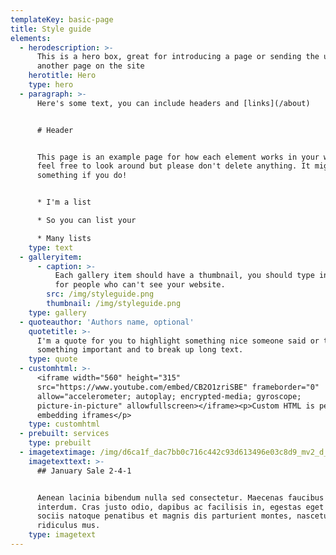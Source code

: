 ```yaml
---
templateKey: basic-page
title: Style guide
elements:
  - herodescription: >-
      This is a hero box, great for introducing a page or sending the user to
      another page on the site
    herotitle: Hero
    type: hero
  - paragraph: >-
      Here's some text, you can include headers and [links](/about)


      # Header


      This page is an example page for how each element works in your website,
      feel free to look around but please don't delete anything. It might break
      something if you do!


      * I'm a list

      * So you can list your

      * Many lists
    type: text
  - galleryitem:
      - caption: >-
          Each gallery item should have a thumbnail, you should type in a title,
          for people who can't see your website.
        src: /img/styleguide.png
        thumbnail: /img/styleguide.png
    type: gallery
  - quoteauthor: 'Authors name, optional'
    quotetitle: >-
      I'm a quote for you to highlight something nice someone said or to show
      something important and to break up long text.
    type: quote
  - customhtml: >-
      <iframe width="560" height="315"
      src="https://www.youtube.com/embed/CB2O1zriSBE" frameborder="0"
      allow="accelerometer; autoplay; encrypted-media; gyroscope;
      picture-in-picture" allowfullscreen></iframe><p>Custom HTML is perfect for
      embedding iframes</p>
    type: customhtml
  - prebuilt: services
    type: prebuilt
  - imagetextimage: /img/d6ca1f_dac7bb0c716c442c93d613496e03c8d9_mv2_d_3782_3456_s_4_2.webp
    imagetexttext: >-
      ## January Sale 2-4-1


      Aenean lacinia bibendum nulla sed consectetur. Maecenas faucibus mollis
      interdum. Cras justo odio, dapibus ac facilisis in, egestas eget quam. Cum
      sociis natoque penatibus et magnis dis parturient montes, nascetur
      ridiculus mus.
    type: imagetext
---
```


